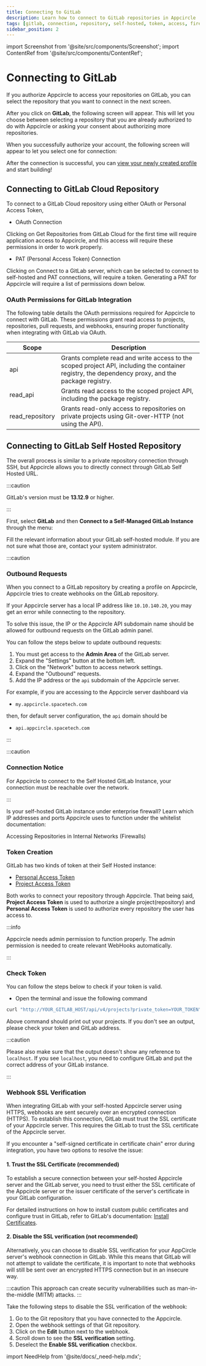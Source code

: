 ```yaml
---
title: Connecting to GitLab
description: Learn how to connect to GitLab repositories in Appcircle
tags: [gitlab, connection, repository, self-hosted, token, access, firewall, ip, port]
sidebar_position: 2
---
```


import Screenshot from '@site/src/components/Screenshot';
import ContentRef from '@site/src/components/ContentRef';

# Connecting to GitLab

If you authorize Appcircle to access your repositories on GitLab, you can select the repository that you want to connect in the next screen.

<Screenshot url='https://cdn.appcircle.io/docs/assets/BE5278-repoconnect1.png' />

After you click on **GitLab**, the following screen will appear. This will let you choose between selecting a repository that you are already authorized to do with Appcircle or asking your consent about authorizing more repositories.

<Screenshot url='https://cdn.appcircle.io/docs/assets/BE5278-repoconnect2.png' />

When you successfully authorize your account, the following screen will appear to let you select one for connection:

<Screenshot url='https://cdn.appcircle.io/docs/assets/connect-repository-bitbucket-gitlab.png' />

After the connection is successful, you can [view your newly created profile](/build/build-process-management/profile-creation#profile-listing) and start building!

## Connecting to GitLab Cloud Repository

To connect to a GitLab Cloud repository using either OAuth or Personal Access Token,

- OAuth Connection

Clicking on Get Repositories from GitLab Cloud for the first time will require application access to Appcircle, and this access will require these permissions in order to work properly.

- PAT (Personal Access Token) Connection

Clicking on Connect to a GitLab server, which can be selected to connect to self-hosted and PAT connections, will require a token. Generating a PAT for Appcircle will require a list of permissions down below.

### OAuth Permissions for GitLab Integration

The following table details the OAuth permissions required for Appcircle to connect with GitLab. These permissions grant read access to projects, repositories, pull requests, and webhooks, ensuring proper functionality when integrating with GitLab via OAuth. 

| Scope            | Description                                                                                                                                                                                                  |
|------------------|--------------------------------------------------------------------------------------------------------------------------------------------------------------------------------------------------------------|
| api              | Grants complete read and write access to the scoped project API, including the container registry, the dependency proxy, and the package registry.                                                           |
| read_api         | Grants read access to the scoped project API, including the package registry.                                                                                                                                |
| read_repository  | Grants read-only access to repositories on private projects using Git-over-HTTP (not using the API).                                                                                                         |

## Connecting to GitLab Self Hosted Repository

The overall process is similar to a private repository connection through SSH, but Appcircle allows you to directly connect through GitLab Self Hosted URL.

:::caution

GitLab's version must be **13.12.9** or higher.

:::

First, select **GitLab** and then **Connect to a Self-Managed GitLab Instance** through the menu:

<Screenshot url='https://cdn.appcircle.io/docs/assets/BE5278-repoconnect2.png' />

Fill the relevant information about your GitLab self-hosted module. If you are not sure what those are, contact your system administrator.

<Screenshot url='https://cdn.appcircle.io/docs/assets/gitlab-self-detail.png' />

:::caution

### Outbound Requests

When you connect to a GitLab repository by creating a profile on Appcircle, Appcircle tries to create webhooks on the GitLab repository.

If your Appcircle server has a local IP address like `10.10.140.20`, you may get an error while connecting to the repository.

To solve this issue, the IP or the Appcircle API subdomain name should be allowed for outbound requests on the GitLab admin panel.

You can follow the steps below to update outbound requests:

1. You must get access to the **Admin Area** of the GitLab server.
2. Expand the "Settings" button at the bottom left.
3. Click on the "Network" button to access network settings.
4. Expand the "Outbound" requests.
5. Add the IP address or the `api` subdomain of the Appcircle server.

<Screenshot url='https://cdn.appcircle.io/docs/assets/be-2545-sample-configuration.png' />

For example, if you are accessing to the Appcircle server dashboard via

- `my.appcircle.spacetech.com`

then, for default server configuration, the `api` domain should be

- `api.appcircle.spacetech.com`

:::

:::caution

### Connection Notice

For Appcircle to connect to the Self Hosted GitLab Instance, your connection must be reachable over the network.

:::

Is your self-hosted GitLab instance under enterprise firewall? Learn which IP addresses and ports Appcircle uses to function under the whitelist documentation:

<ContentRef url="/build/manage-the-connections/accessing-repositories-in-internal-networks-firewalls">
  Accessing Repositories in Internal Networks (Firewalls)
</ContentRef>

### Token Creation

GitLab has two kinds of token at their Self Hosted instance:

- [Personal Access Token](https://docs.gitlab.com/ee/security/token_overview.html#personal-access-tokens)
- [Project Access Token](https://docs.gitlab.com/ee/security/token_overview.html#project-access-tokens)

Both works to connect your repository through Appcircle. That being said, **Project Access Token** is used to authorize a single project(repository) and **Personal Access Token** is used to authorize every repository the user has access to.

:::info

Appcircle needs admin permission to function properly. The admin permission is needed to create relevant WebHooks automatically.

:::

### Check Token

You can follow the steps below to check if your token is valid.

- Open the terminal and issue the following command

```bash
curl "http://YOUR_GITLAB_HOST/api/v4/projects?private_token=YOUR_TOKEN"
```

Above command should print out your projects. If you don't see an output, please check your token and GitLab address.

:::caution

Please also make sure that the output doesn't show any reference to `localhost`. If you see `localhost`, you need to configure GitLab and put the correct address of your GitLab instance.

:::

### Webhook SSL Verification

When integrating GitLab with your self-hosted Appcircle server using HTTPS, webhooks are sent securely over an encrypted connection (HTTPS). To establish this connection, GitLab must trust the SSL certificate of your Appcircle server. This requires the GitLab to trust the SSL certificate of the Appcircle server.

If you encounter a "self-signed certificate in certificate chain" error during integration, you have two options to resolve the issue:

<Screenshot url='https://cdn.appcircle.io/docs/assets/be-2983-self-signed-error.png' />

#### 1. Trust the SSL Certificate (recommended)

To establish a secure connection between your self-hosted Appcircle server and the GitLab server, you need to trust either the SSL certificate of the Appcircle server or the issuer certificate of the  server's certificate in your GitLab configuration.

For detailed instructions on how to install custom public certificates and configure trust in GitLab, refer to GitLab's documentation: [Install Certificates](https://docs.gitlab.com/omnibus/settings/ssl/#install-custom-public-certificates).

#### 2. Disable the SSL verification (not recommended)

Alternatively, you can choose to disable SSL verification for your AppCircle server's webhook connection in GitLab. While this means that GitLab will not attempt to validate the certificate, it is important to note that webhooks will still be sent over an encrypted HTTPS connection but in an insecure way.

:::caution
This approach can create security vulnerabilities such as man-in-the-middle (MITM) attacks.
:::

Take the following steps to disable the SSL verification of the webhook:

1. Go to the Git repository that you have connected to the Appcircle.
2. Open the webhook settings of that Git repository.
3. Click on the **Edit** button next to the webhook.
4. Scroll down to see the **SSL verification** setting.
5. Deselect the **Enable SSL verification** checkbox.

<Screenshot url='https://cdn.appcircle.io/docs/assets/be-2983-disable-ssl-verification.png' />

import NeedHelp from '@site/docs/\_need-help.mdx';

<NeedHelp />
